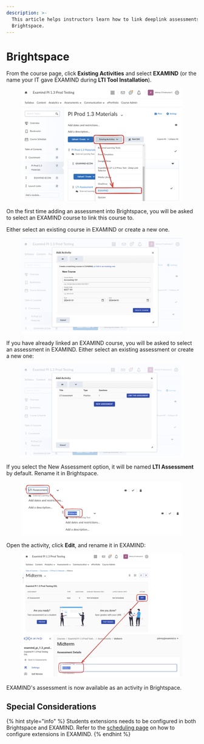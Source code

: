 ```yaml
---
description: >-
  This article helps instructors learn how to link deeplink assessments in
  Brightspace.
---
```


# Brightspace

From the course page, click **Existing Activities** and select **EXAMIND** (or the name your IT gave EXAMIND during **LTI Tool Installation**).

<figure><img src="../../../.gitbook/assets/image-png-1.webp" alt=""><figcaption></figcaption></figure>

On the first time adding an assessment into Brightspace, you will be asked to select an EXAMIND course to link this course to.

Either select an existing course in EXAMIND or create a new one.

<figure><img src="../../../.gitbook/assets/image-png-2 (1).webp" alt=""><figcaption></figcaption></figure>

If you have already linked an EXAMIND course, you will be asked to select an assessment in EXAMIND. Either select an existing assessment or create a new one:

<figure><img src="../../../.gitbook/assets/image-png-3.webp" alt=""><figcaption></figcaption></figure>

If you select the New Assessment option, it will be named **LTI Assessment** by default. Rename it in Brightspace.

<figure><img src="../../../.gitbook/assets/image-png-4.webp" alt=""><figcaption></figcaption></figure>

Open the activity, click **Edit**, and rename it in EXAMIND:

<figure><img src="../../../.gitbook/assets/image-png-Apr-26-2024-05-09-05-6994-AM.webp" alt=""><figcaption></figcaption></figure>

EXAMIND's assessment is now available as an activity in Brightspace.

## Special Considerations

{% hint style="info" %}
Students extensions needs to be configured in both Brightspace and EXAMIND. Refer to the [scheduling page](../../../deliver/schedule.md) on how to configure extensions in EXAMIND.
{% endhint %}
